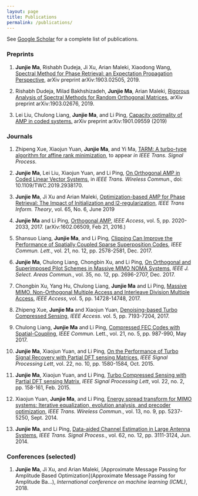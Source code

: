 ```yaml
---
layout: page
title: Publications
permalink: /publications/
---
```


See [Google Scholar](https://scholar.google.com/citations?user=mIXUpdsAAAAJ&hl=zh-CN) for a complete list of publications. 

### Preprints

1.  **Junjie Ma**, Rishabh Dudeja, Ji Xu, Arian Maleki, Xiaodong Wang, [Spectral Method for Phase Retrieval: an Expectation Propagation Perspective](https://arxiv.org/pdf/1903.02505.pdf), arXiv preprint arXiv:1903.02505, 2019.

2.  Rishabh Dudeja, Milad Bakhshizadeh, **Junjie Ma**, Arian Maleki, [Rigorous Analysis of Spectral Methods for Random Orthogonal Matrices](https://arxiv.org/pdf/1903.02676.pdf), arXiv preprint arXiv:1903.02676, 2019.

3.  Lei Liu, Chulong Liang, **Junjie Ma**, and Li Ping, [Capacity optimality of AMP in coded systems.](https://arxiv.org/abs/1901.09559) arXiv preprint arXiv:1901.09559 (2019)

### Journals

1. Zhipeng Xue, Xiaojun Yuan, **Junjie Ma**, and Yi Ma, [TARM: A turbo-type algorithm for affine rank minimization](https://arxiv.org/abs/1802.03704), to appear *in IEEE Trans. Signal Process*.
   
2. **Junjie Ma**, Lei Liu, Xiaojun Yuan, and Li Ping, [On Orthogonal AMP in Coded Linear Vector Systems](https://ieeexplore.ieee.org/document/8825841), in *IEEE Trans. Wireless Commun*., doi: 10.1109/TWC.2019.2938170.

3. **Junjie Ma**, Ji Xu and Arian Maleki, [Optimization-based AMP for Phase Retrieval: The Impact of Initialization and l2-regularization](https://ieeexplore.ieee.org/document/8618402), *IEEE Trans Inform. Theory*, vol. 65, No. 6, June 2019

4. **Junjie Ma** and Li Ping, [Orthogonal AMP](https://ieeexplore-ieee-org.ezp-prod1.hul.harvard.edu/stamp/stamp.jsp?arnumber=7817805), *IEEE Access*, vol. 5, pp. 2020-2033, 2017.  (arXiv:1602.06509, Feb 21, 2016.)

5. Shansuo Liang, **Junjie Ma**, and Li Ping, [Clipping Can Improve the Performance of Spatially Coupled Sparse Superposition Codes](https://ieeexplore-ieee-org.ezp-prod1.hul.harvard.edu/document/8046069/), *IEEE Commun. Lett.*, vol. 21, no. 12, pp. 2578-2581, Dec. 2017.

6. **Junjie Ma**, Chulong Liang, Chongbin Xu, and Li Ping, [On Orthogonal and Superimposed Pilot Schemes in Massive MIMO NOMA Systems](https://ieeexplore.ieee.org/document/7974727), *IEEE J. Select. Areas Commun.*, vol. 35, no. 12, pp. 2696-2707, Dec. 2017.

7. Chongbin Xu, Yang Hu, Chulong Liang, **Junjie Ma** and Li Ping, [Massive MIMO, Non-Orthogonal Multiple Access and Interleave Division Multiple Access](https://ieeexplore.ieee.org/document/7974726), *IEEE Access*, vol. 5, pp. 14728-14748, 2017. 

8. Zhipeng Xue, **Junjie Ma** and Xiaojun Yuan, [Denoising-based Turbo Compressed Sensing](https://ieeexplore.ieee.org/document/7912330), *IEEE Access*. vol. 5, pp. 7193-7204, 2017.

9.  Chulong Liang, **Junjie Ma** and Li Ping, [Compressed FEC Codes with Spatial-Coupling](https://ieeexplore.ieee.org/abstract/document/7822966), *IEEE Commun*. Lett., vol. 21, no. 5, pp. 987-990, May 2017.

10. **Junjie Ma**, Xiaojun Yuan, and Li Ping, [On the Performance of Turbo Signal Recovery with Partial DFT sensing Matrices](https://ieeexplore.ieee.org/document/7065244), *IEEE Signal Processing Lett*, vol. 22, no. 10, pp. 1580-1584, Oct. 2015. 

11. **Junjie Ma**, Xiaojun Yuan, and Li Ping, [Turbo Compressed Sensing with Partial DFT sensing Matrix](https://ieeexplore.ieee.org/document/6883198), *IEEE Signal Processing Lett*, vol. 22, no. 2, pp. 158-161, Feb. 2015. 

12. Xiaojun Yuan, **Junjie Ma**, and Li Ping, [Energy spread transform for MIMO systems: Iterative equalization, evolution analysis, and precoder optimization](https://ieeexplore.ieee.org/abstract/document/6857421), *IEEE Trans. Wireless Commun*., vol. 13, no. 9, pp. 5237-5250, Sept. 2014. 

13. **Junjie Ma**, and Li Ping, [Data-aided Channel Estimation in Large Antenna Systems](https://ieeexplore.ieee.org/abstract/document/6808541), *IEEE Trans. Signal Process*., vol. 62, no. 12, pp. 3111-3124, Jun. 2014. 


### Conferences (selected)

1. **Junjie Ma**, Ji Xu, and Arian Maleki, [Approximate Message Passing for Amplitude Based Optimization](Approximate Message Passing for Amplitude Ba…), *International conference on machine learning (ICML)*, 2018. 
